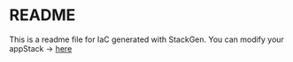 # README
This is a readme file for IaC generated with StackGen.
You can modify your appStack -> [here](http://stage.dev.stackgen.com/appstacks/f4b71486-fe1c-4ad8-9d15-146858bdddde)
